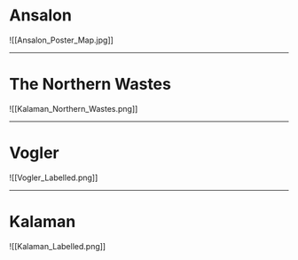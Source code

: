 # Ansalon

![[Ansalon_Poster_Map.jpg]]

---

# The Northern Wastes

![[Kalaman_Northern_Wastes.png]]

---

# Vogler

![[Vogler_Labelled.png]]

---

# Kalaman

![[Kalaman_Labelled.png]]